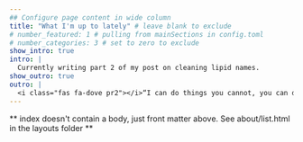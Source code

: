 ```yaml
---
## Configure page content in wide column
title: "What I'm up to lately" # leave blank to exclude
# number_featured: 1 # pulling from mainSections in config.toml
# number_categories: 3 # set to zero to exclude
show_intro: true
intro: |
  Currently writing part 2 of my post on cleaning lipid names.
show_outro: true
outro: |
  <i class="fas fa-dove pr2"></i>“I can do things you cannot, you can do things I cannot; together we can do great things.” Saint Teresa of Calcutta
---
```


** index doesn't contain a body, just front matter above.
See about/list.html in the layouts folder **
